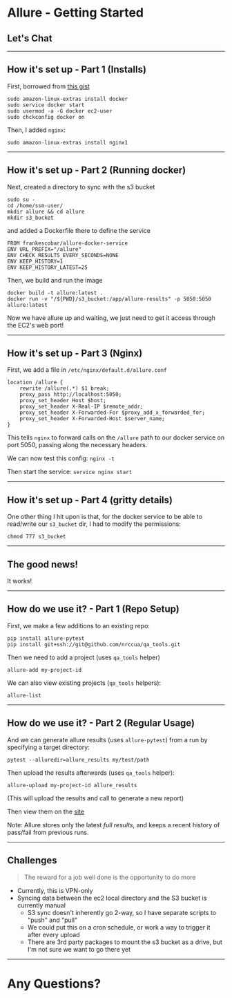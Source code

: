 <!-- fg=white bg=black -->
# Allure - Getting Started

## Let's Chat

---

## How it's set up - Part 1 (Installs)

First, borrowed from [this gist](https://gist.github.com/npearce/6f3c7826c7499587f00957fee62f8ee9)

```
sudo amazon-linux-extras install docker
sudo service docker start
sudo usermod -a -G docker ec2-user
sudo chckconfig docker on
```

Then, I added `nginx`:

```
sudo amazon-linux-extras install nginx1
```

---

## How it's set up - Part 2 (Running docker)

Next, created a directory to sync with the s3 bucket
```
sudo su -
cd /home/ssm-user/
mkdir allure && cd allure
mkdir s3_bucket
```

and added a Dockerfile there to define the service
```
FROM frankescobar/allure-docker-service
ENV URL_PREFIX="/allure"
ENV CHECK_RESULTS_EVERY_SECONDS=NONE
ENV KEEP_HISTORY=1
ENV KEEP_HISTORY_LATEST=25
```

Then, we build and run the image
```
docker build -t allure:latest .
docker run -v "/${PWD}/s3_bucket:/app/allure-results" -p 5050:5050 allure:latest
```

Now we have allure up and waiting, we just need to get it access through the EC2's web port!

---

## How it's set up - Part 3 (Nginx)

First, we add a file in `/etc/nginx/default.d/allure.conf`
```
location /allure {
    rewrite /allure(.*) $1 break;
    proxy_pass http://localhost:5050;
    proxy_set_header Host $host;
    proxy_set_header X-Real-IP $remote_addr;
    proxy_set_header X-Forwarded-For $proxy_add_x_forwarded_for;
    proxy_set_header X-Forwarded-Host $server_name;
}
```

This tells `nginx` to forward calls on the `/allure` path to our docker service on port 5050,
passing along the necessary headers.

We can now test this config:
`nginx -t`

Then start the service:
`service nginx start`

---

## How it's set up - Part 4 (gritty details)

One other thing I hit upon is that, for the docker service to be able to read/write our `s3_bucket` dir,
I had to modify the permissions:
```
chmod 777 s3_bucket
```

---
<!-- effect=fireworks -->

## The good news!

It works!

---

## How do we use it? - Part 1 (Repo Setup)

First, we make a few additions to an existing repo:
```
pip install allure-pytest
pip install git+ssh://git@github.com/nrccua/qa_tools.git
```

Then we need to add a project (uses `qa_tools` helper)
```
allure-add my-project-id
```

We can also view existing projects (`qa_tools` helpers):
```
allure-list
```

---

## How do we use it? -  Part 2 (Regular Usage)

And we can generate allure results (uses `allure-pytest`) from a run by specifying a target directory:
```
pytest --alluredir=allure_results my/test/path
```

Then upload the results afterwards (uses `qa_tools` helper):
```
allure-upload my-project-id allure_results
```

(This will upload the results and call to generate a new report)

Then view them on the [site](http://10.33.6.73/allure/projects/my-project-id/reports/latest/index.html)

Note: Allure stores only the latest *full results*,
and keeps a recent history of pass/fail from previous runs.

---

## Challenges

> The reward for a job well done is the opportunity to do more

- Currently, this is VPN-only
- Syncing data between the ec2 local directory and the S3 bucket is currently manual
  - S3 sync doesn't inherently go 2-way, so I have separate scripts to "push" and "pull"
  - We could put this on a cron schedule, or work a way to trigger it after every upload
  - There are 3rd party packages to mount the s3 bucket as a drive, but I'm not sure we want to go there yet

---
<!-- fg=white bg=black -->

# Any Questions?
